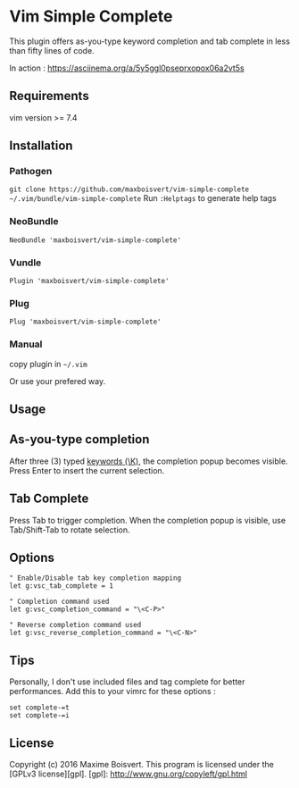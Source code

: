 # Vim Simple Complete

This plugin offers as-you-type keyword completion and tab complete in less than fifty lines of code.

In action : https://asciinema.org/a/5y5ggl0pseprxopox06a2vt5s

## Requirements
vim version >= 7.4

## Installation

### Pathogen
`git clone https://github.com/maxboisvert/vim-simple-complete ~/.vim/bundle/vim-simple-complete`
Run `:Helptags` to generate help tags

### NeoBundle
`NeoBundle 'maxboisvert/vim-simple-complete'`

### Vundle
`Plugin 'maxboisvert/vim-simple-complete'`

### Plug
`Plug 'maxboisvert/vim-simple-complete'`

### Manual
copy plugin in `~/.vim`


Or use your prefered way.

## Usage

## As-you-type completion
After three (3) typed [keywords (\K)](http://vimdoc.sourceforge.net/htmldoc/insert.html#ins-completion), the completion popup becomes visible. Press Enter to insert the current selection.

## Tab Complete
Press Tab to trigger completion. When the completion popup is visible, use Tab/Shift-Tab to rotate selection.

## Options

```VimL
" Enable/Disable tab key completion mapping
let g:vsc_tab_complete = 1

" Completion command used
let g:vsc_completion_command = "\<C-P>"

" Reverse completion command used
let g:vsc_reverse_completion_command = "\<C-N>"
```

## Tips
Personally, I don't use included files and tag complete for better performances. Add this to your vimrc for these options :
```VimL
set complete-=t
set complete-=i
```

## License

Copyright (c) 2016 Maxime Boisvert.
This program is licensed under the [GPLv3 license][gpl].
[gpl]: http://www.gnu.org/copyleft/gpl.html
